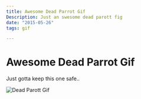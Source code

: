 ```yaml
---
title: Awesome Dead Parrot Gif
Description: Just an swesome dead parott fig
date: "2015-05-26"
tags: gif

---
```


# Awesome Dead Parrot Gif

Just gotta keep this one safe..

<img src = "/images/fjords.gif" alt = "Dead Parott Gif" />
